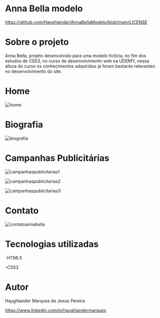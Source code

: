 
# Anna Bella modelo

https://github.com/Hayghlander/AnnaBellaModelo/blob/main/LICENSE


# Sobre o projeto

Anna Bella, projeto desenvolvido para uma modelo fictícia, no fim dos estudos de CSS3, no curso de desenvolvimento web na UDEMY, nessa altura do curso os conhecimentos adquiridos já foram bastante relevantes no desenvolvimento do site.


# Home
     
![home](https://user-images.githubusercontent.com/113555075/191844510-f55729a4-2e21-430e-8345-9631aab1ad15.png)



# Biografia

![biografia](https://user-images.githubusercontent.com/113555075/191844692-8d08b826-947b-45be-b129-dd9a7739baa3.png)


# Campanhas Publicitárias

![campanhaspublicitarias1](https://user-images.githubusercontent.com/113555075/191844818-9d38da3a-45d3-4487-8d17-a02e2cdf69ec.png)

![campanhaspublicitarias2](https://user-images.githubusercontent.com/113555075/191844914-b745a4e5-68b4-4239-baec-a6f64c31f9e1.png)

![campanhaspublicitarias3](https://user-images.githubusercontent.com/113555075/191844934-f4ed8c0c-8223-4047-892e-cf32ad57d85c.png)

# Contato

![contatoannabella](https://user-images.githubusercontent.com/113555075/191845079-f60e50d3-c4f5-43a8-99db-166ba889d50b.png)


# Tecnologias utilizadas

-HTML5

-CSS3

# Autor

Hayghlander Marques de Jesus Pereira

https://www.linkedin.com/in/hayghlandermarques

